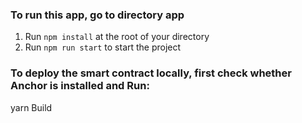 ### To run this app, go to directory app

1. Run `npm install` at the root of your directory
2. Run `npm run start` to start the project


### To deploy the smart contract locally, first check whether Anchor is installed and Run:

yarn
Build

